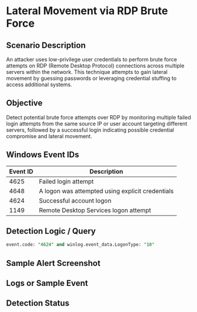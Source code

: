 # Lateral Movement via RDP Brute Force

##  Scenario Description

  An attacker uses  low-privilege user credentials to perform brute force attempts on RDP (Remote Desktop Protocol) connections across multiple servers within the network. This technique attempts to gain lateral movement by guessing passwords or leveraging credential stuffing to access additional systems.
## Objective

  Detect potential brute force attempts over RDP by monitoring multiple failed login attempts from the same source IP or user account targeting different servers, followed by a successful login indicating possible credential compromise and lateral movement.
## Windows Event IDs

| Event ID | Description                                      |
| -------- | ------------------------------------------------ |
| 4625     | Failed login attempt                             |
| 4648     | A logon was attempted using explicit credentials |
| 4624     | Successful account logon                         |
| 1149     | Remote Desktop Services logon attempt            |


## Detection Logic / Query

```sql
event.code: "4624" and winlog.event_data.LogonType: "10" 
```
## Sample Alert Screenshot

## Logs or Sample Event

## Detection Status
